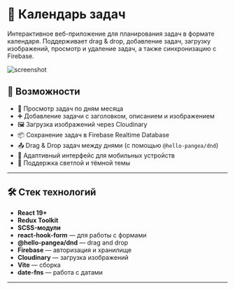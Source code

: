 # 📅 Календарь задач

Интерактивное веб-приложение для планирования задач в формате календаря. Поддерживает drag & drop, добавление задач, загрузку изображений, просмотр и удаление задач, а также синхронизацию с Firebase.

![screenshot](preview.png)

## 🚀 Возможности

- 📆 Просмотр задач по дням месяца
- ➕ Добавление задачи с заголовком, описанием и изображением
- 🖼️ Загрузка изображений через Cloudinary
- 📦 Сохранение задач в Firebase Realtime Database
- 📤 Drag & Drop задач между днями (с помощью `@hello-pangea/dnd`)
- 📱 Адаптивный интерфейс для мобильных устройств
- 🌙 Поддержка светлой и тёмной темы

---

## 🛠️ Стек технологий

- **React 19+**
- **Redux Toolkit**
- **SCSS-модули**
- **react-hook-form** — для работы с формами
- **@hello-pangea/dnd** — drag and drop
- **Firebase** — авторизация и хранилище
- **Cloudinary** — загрузка изображений
- **Vite** — сборка
- **date-fns** — работа с датами

---
